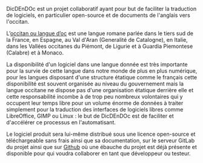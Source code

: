 DicDEnDOc est un projet collaboratif ayant pour but de faciliter la traduction de logiciels, en particulier open-source et de documents de l'anglais vers l'occitan.

L’[occitan ou langue d’oc](https://fr.wikipedia.org/wiki/Occitan) est une langue romane parlée dans le tiers sud de la France, en Espagne, au Val d'Aran (Generalité de Catalogne), en Italie, dans les Vallées occitanes du Piémont, de Ligurie et à Guardia Piemontese (Calabre) et à Monaco.

La disponibilité d'un logiciel dans une langue donnée est très importante pour la survie de cette langue dans notre monde de plus en plus numérique, pour les langues disposant d'une structure étatique comme le français cette disponibilité est souvent organisée au niveau du gouvernement mais la langue occitane ne dispose pas d'une organisation étatique derrière elle et cette responsabilité incombe à de trop peu nombreux volontaires qui y occupent leur temps libre pour un volume énorme de données à traiter simplement pour la traduction des interfaces de logiciels libres comme LibreOffice, GIMP ou Linux : le but de DicDEnDOc est de faciliter et d'accélérer ce processus en l'automatisant.

Le logiciel produit sera lui-même distribué sous une licence open-source et téléchargeable sans frais ainsi que sa documentation, sur le serveur GitLab du projet ainsi que sur [Github]( https://github.com/joanluc/DicDEnDOc) où une ébauche du projet est déjà présente et disponible pour qui voudra collaborer en tant que développeur ou testeur.
